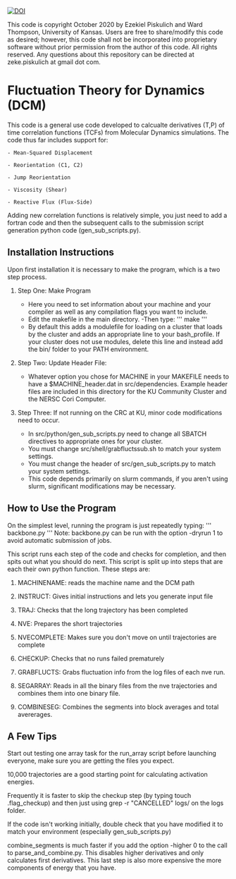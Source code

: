 [![DOI](https://zenodo.org/badge/300641775.svg)](https://zenodo.org/badge/latestdoi/300641775)


This code is copyright October 2020 by Ezekiel Piskulich and Ward Thompson, University of Kansas. Users are free to share/modify this code as desired; however, this code shall not be incorporated into proprietary software without prior permission from the author of this code. All rights reserved. Any questions about this repository can be directed at zeke.piskulich at gmail dot com. 

# Fluctuation Theory for Dynamics (DCM)

This code is a general use code developed to calcualte derivatives (T,P) of time correlation functions (TCFs) from Molecular Dynamics simulations. The code thus far includes support for:

    - Mean-Squared Displacement

    - Reorientation (C1, C2)

    - Jump Reorientation 

    - Viscosity (Shear)

    - Reactive Flux (Flux-Side)

Adding new correlation functions is relatively simple, you just need to add a fortran code and then the subsequent calls to the submission script generation python code (gen\_sub\_scripts.py).

## Installation Instructions
Upon first installation it is necessary to make the program, which is a two step process. 

1) Step One: Make Program
    - Here you need to set information about your machine and your compiler as well as any compilation flags you want to include.
    - Edit the makefile in the main directory.
    -Then type:
    '''
    make
    '''
    - By default this adds a modulefile for loading on a cluster that loads by the cluster and adds an appropriate line to your bash\_profile. If your cluster does not use modules, delete this line and instead add the bin/ folder to your PATH environment.

2) Step Two: Update Header File:
    - Whatever option you chose for MACHINE in your MAKEFILE needs to have a $MACHINE\_header.dat in src/dependencies. Example header files are included in this directory for the KU Community Cluster and the NERSC Cori Computer.

3) Step Three: If not running on the CRC at KU, minor code modifications need to occur.
    - In src/python/gen_sub_scripts.py need to change all SBATCH directives to appropriate ones for your cluster.
    - You must change src/shell/grabfluctssub.sh to match your system settings.
    - You must change the header of src/gen_sub_scripts.py to match your system settings. 
    - This code depends primarily on slurm commands, if you aren't using slurm, significant modifications may be necessary.

## How to Use the Program
On the simplest level, running the program is just repeatedly typing:
'''
backbone.py
'''
Note: backbone.py can be run with the option -dryrun 1 to avoid automatic submission of jobs.

This script runs each step of the code and checks for completion, and then spits out what you should do next.
This script is split up into steps that are each their own python function.
These steps are:
1) MACHINENAME: reads the machine name and the DCM path

2) INSTRUCT: Gives initial instructions and lets you generate input file

3) TRAJ: Checks that the long trajectory has been completed

4) NVE: Prepares the short trajectories

5) NVECOMPLETE: Makes sure you don't move on until trajectories are complete

6) CHECKUP: Checks that no runs failed prematurely

7) GRABFLUCTS: Grabs fluctuation info from the log files of each nve run.

8) SEGARRAY: Reads in all the binary files from the nve trajectories and combines them into one binary file.

9) COMBINESEG: Combines the segments into block averages and total avererages.

## A Few Tips

Start out testing one array task for the run_array script before launching everyone, make sure you are getting the files you expect.

10,000 trajectories are a good starting point for calculating activation energies.

Frequently it is faster to skip the checkup step (by typing touch .flag_checkup) and then just using grep -r "CANCELLED" logs/ on the logs folder. 

If the code isn't working initially, double check that you have modified it to match your environment (especially gen_sub_scripts.py)

combine_segments is much faster if you add the option -higher 0 to the call to parse_and_combine.py. This disables higher derivatives and only calculates first derivatives. This last step is also more expensive the more components of energy that you have. 
